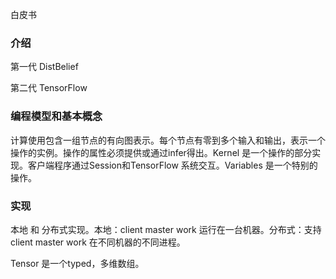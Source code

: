 白皮书

### 介绍

第一代 DistBelief

第二代 TensorFlow

### 编程模型和基本概念

计算使用包含一组节点的有向图表示。每个节点有零到多个输入和输出，表示一个操作的实例。操作的属性必须提供或通过infer得出。Kernel 是一个操作的部分实现。客户端程序通过Session和TensorFlow 系统交互。Variables 是一个特别的操作。

### 实现

本地 和 分布式实现。本地：client  master  work 运行在一台机器。分布式：支持client  master work 在不同机器的不同进程。

Tensor 是一个typed，多维数组。

